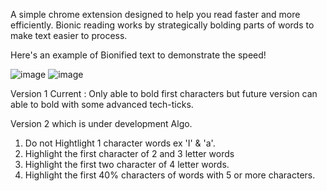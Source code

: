 A simple chrome extension designed to help you read faster and more efficiently.
Bionic reading works by strategically bolding parts of words to make text easier to process.

Here's an example of Bionified text to demonstrate the speed!

![image](https://user-images.githubusercontent.com/84621641/232248905-1096d09b-2c71-470f-9528-8ff784043d56.png)
![image](https://user-images.githubusercontent.com/84621641/232249333-d2dd5db8-7e82-4a5c-ab76-7d9a45094b3b.png)

 
Version 1 Current : Only able to bold first  characters but future version can able to bold with some advanced tech-ticks.

Version 2 which is under development
Algo. 
1. Do not Hightlight 1 character words ex 'I' & 'a'.
2. Highlight the first character of 2 and 3 letter words
3. Highlight the first two character of 4 letter words.
4. Highlight the first 40% characters of words with 5 or more characters. 
